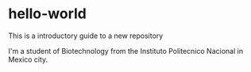 # hello-world
This is a introductory guide to a new repository

I'm a student of Biotechnology from the Instituto Politecnico Nacional in Mexico city.
